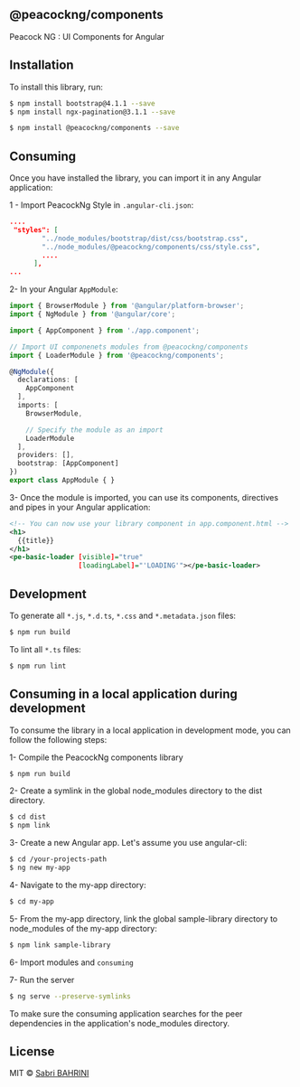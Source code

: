 ## @peacockng/components
Peacock NG : UI Components for Angular 
## Installation

To install this library, run:

```bash
$ npm install bootstrap@4.1.1 --save
$ npm install ngx-pagination@3.1.1 --save
```

```bash
$ npm install @peacockng/components --save
```

## Consuming

Once you have installed the library, you can import it in any Angular application:

1 - Import PeacockNg Style in `.angular-cli.json`:


```json
....
 "styles": [
        "../node_modules/bootstrap/dist/css/bootstrap.css",
        "../node_modules/@peacockng/components/css/style.css",
        ....
      ],
...
```

2- In your Angular `AppModule`:

```typescript
import { BrowserModule } from '@angular/platform-browser';
import { NgModule } from '@angular/core';

import { AppComponent } from './app.component';

// Import UI componenets modules from @peacockng/components
import { LoaderModule } from '@peacockng/components';

@NgModule({
  declarations: [
    AppComponent
  ],
  imports: [
    BrowserModule,

    // Specify the module as an import
    LoaderModule
  ],
  providers: [],
  bootstrap: [AppComponent]
})
export class AppModule { }
```

3- Once the module is imported, you can use its components, directives and pipes in your Angular application:

```xml
<!-- You can now use your library component in app.component.html -->
<h1>
  {{title}}
</h1>
<pe-basic-loader [visible]="true"
                 [loadingLabel]="'LOADING'"></pe-basic-loader>
```

## Development

To generate all `*.js`, `*.d.ts`, `*.css` and `*.metadata.json` files:

```bash
$ npm run build
```

To lint all `*.ts` files:

```bash
$ npm run lint
```

## Consuming in a local application during development
To consume the library in a local application in development mode, you can follow the following steps:

1- Compile the PeacockNg components library
```bash
$ npm run build
```
2- Create a symlink in the global node_modules directory to the dist directory.
```bash
$ cd dist
$ npm link
```

3- Create a new Angular app. Let's assume you use angular-cli:
```bash
$ cd /your-projects-path
$ ng new my-app
```

4- Navigate to the my-app directory:
```bash
$ cd my-app
```

5- From the my-app directory, link the global sample-library directory to node_modules of the my-app directory:
```bash
$ npm link sample-library
```

6- Import modules and `consuming`


7- Run the server
```bash
$ ng serve --preserve-symlinks
```
To make sure the consuming application searches for the peer dependencies in the application's node_modules directory.


## License

MIT © [Sabri BAHRINI](mailto:sabri.bahrini@gmail.com)
